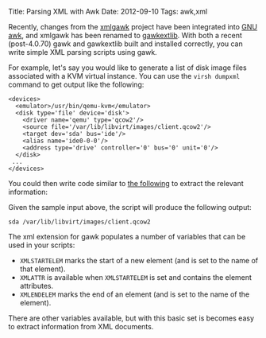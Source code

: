 Title: Parsing XML with Awk
Date: 2012-09-10
Tags: awk,xml

Recently, changes from the [xmlgawk][] project have been integrated into
[GNU awk][], and xmlgawk has been renamed to [gawkextlib][]. With both a
recent (post-4.0.70) gawk and gawkextlib built and installed
correctly, you can write simple XML parsing scripts using gawk.

[xmlgawk]: http://gawkextlib.sourceforge.net/
[gawkextlib]: http://gawkextlib.sourceforge.net/
[gnu awk]: https://www.gnu.org/software/gawk/

For example, let's say you would like to generate a list of disk image
files associated with a KVM virtual instance. You can use the `virsh
dumpxml` command to get output like the following:

    <devices>
      <emulator>/usr/bin/qemu-kvm</emulator>
      <disk type='file' device='disk'>
        <driver name='qemu' type='qcow2'/>
        <source file='/var/lib/libvirt/images/client.qcow2'/>
        <target dev='sda' bus='ide'/>
        <alias name='ide0-0-0'/>
        <address type='drive' controller='0' bus='0' unit='0'/>
      </disk>
     ...
    </devices>

You could then write code similar to [the
following](https://gist.github.com/4012705) to extract the relevant
information:

<script src="https://gist.github.com/4012705.js"></script>

Given the sample input above, the script will produce the following
output:

    sda /var/lib/libvirt/images/client.qcow2

The xml extension for gawk populates a number of variables that
can be used in your scripts:

- `XMLSTARTELEM` marks the start of a new element (and is set to the
  name of that element).
- `XMLATTR` is available when `XMLSTARTELEM` is set and contains the
  element attributes.
- `XMLENDELEM` marks the end of an element (and is set to the name of
  the element).

There are other variables available, but with this basic set is
becomes easy to extract information from XML documents.

